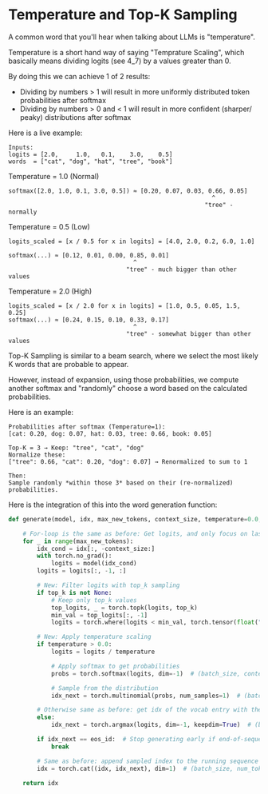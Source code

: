 # Temperature and Top-K Sampling

A common word that you'll hear when talking about LLMs is "temperature".

Temperature is a short hand way of saying "Temprature Scaling", which 
basically means dividing logits (see 4_7) by a values greater than 0.

By doing this we can achieve 1 of 2 results:
- Dividing by numbers > 1 will result in more uniformly distributed token 
  probabilities after softmax
- Dividing by numbers > 0 and < 1 will result in more confident (sharper/
  peaky) distributions after softmax

Here is a live example:
```
Inputs:
logits = [2.0,     1.0,   0.1,    3.0,    0.5]
words  = ["cat", "dog", "hat", "tree", "book"]
```

Temperature = 1.0 (Normal)
```
softmax([2.0, 1.0, 0.1, 3.0, 0.5]) ≈ [0.20, 0.07, 0.03, 0.66, 0.05]
                                                         ^
                                                       "tree" - normally
```

Temperature = 0.5 (Low)
```
logits_scaled = [x / 0.5 for x in logits] = [4.0, 2.0, 0.2, 6.0, 1.0]

softmax(...) ≈ [0.12, 0.01, 0.00, 0.85, 0.01]
                                   ^
                                 "tree" - much bigger than other values
```

Temperature = 2.0 (High)
```
logits_scaled = [x / 2.0 for x in logits] = [1.0, 0.5, 0.05, 1.5, 0.25]
softmax(...) ≈ [0.24, 0.15, 0.10, 0.33, 0.17]
                                   ^
                                 "tree" - somewhat bigger than other values

```

Top-K Sampling is similar to a beam search, where we select the most likely 
K words that are probable to appear.

However, instead of expansion, using those probabilities, we compute another 
softmax and "randomly" choose a word based on the calculated probabilities.

Here is an example:
```
Probabilities after softmax (Temperature=1): 
[cat: 0.20, dog: 0.07, hat: 0.03, tree: 0.66, book: 0.05]

Top-K = 3 → Keep: "tree", "cat", "dog"
Normalize these:
["tree": 0.66, "cat": 0.20, "dog": 0.07] → Renormalized to sum to 1

Then:
Sample randomly *within those 3* based on their (re-normalized) 
probabilities.
```

Here is the integration of this into the word generation function:
```python
def generate(model, idx, max_new_tokens, context_size, temperature=0.0, top_k=None, eos_id=None):

    # For-loop is the same as before: Get logits, and only focus on last time step
    for _ in range(max_new_tokens):
        idx_cond = idx[:, -context_size:]
        with torch.no_grad():
            logits = model(idx_cond)
        logits = logits[:, -1, :]

        # New: Filter logits with top_k sampling
        if top_k is not None:
            # Keep only top_k values
            top_logits, _ = torch.topk(logits, top_k)
            min_val = top_logits[:, -1]
            logits = torch.where(logits < min_val, torch.tensor(float("-inf")).to(logits.device), logits)

        # New: Apply temperature scaling
        if temperature > 0.0:
            logits = logits / temperature

            # Apply softmax to get probabilities
            probs = torch.softmax(logits, dim=-1)  # (batch_size, context_len)

            # Sample from the distribution
            idx_next = torch.multinomial(probs, num_samples=1)  # (batch_size, 1)

        # Otherwise same as before: get idx of the vocab entry with the highest logits value
        else:
            idx_next = torch.argmax(logits, dim=-1, keepdim=True)  # (batch_size, 1)

        if idx_next == eos_id:  # Stop generating early if end-of-sequence token is encountered and eos_id is specified
            break

        # Same as before: append sampled index to the running sequence
        idx = torch.cat((idx, idx_next), dim=1)  # (batch_size, num_tokens+1)

    return idx
```

